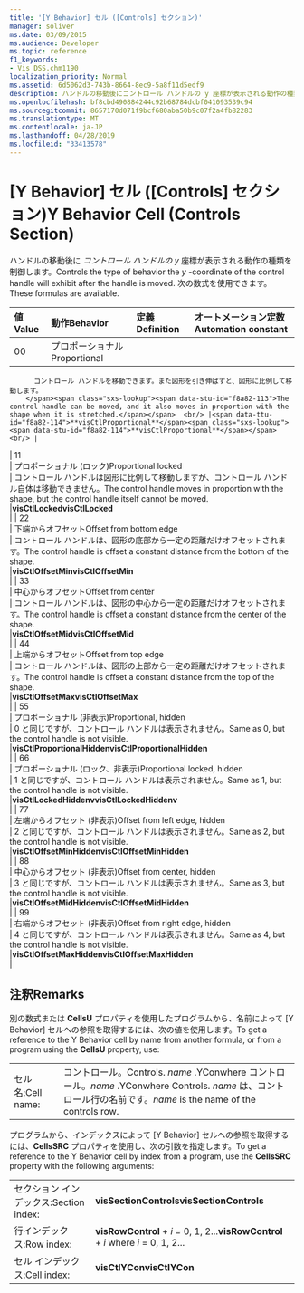 ```yaml
---
title: '[Y Behavior] セル ([Controls] セクション)'
manager: soliver
ms.date: 03/09/2015
ms.audience: Developer
ms.topic: reference
f1_keywords:
- Vis_DSS.chm1190
localization_priority: Normal
ms.assetid: 6d5062d3-743b-8664-8ec9-5a8f11d5edf9
description: ハンドルの移動後にコントロール ハンドルの y 座標が表示される動作の種類を制御します。 次の数式を使用できます。
ms.openlocfilehash: bf8cbd490884244c92b68784dcbf041093539c94
ms.sourcegitcommit: 8657170d071f9bcf680aba50b9c07f2a4fb82283
ms.translationtype: MT
ms.contentlocale: ja-JP
ms.lasthandoff: 04/28/2019
ms.locfileid: "33413578"
---
```

# <a name="y-behavior-cell-controls-section"></a><span data-ttu-id="f8a82-104">[Y Behavior] セル ([Controls] セクション)</span><span class="sxs-lookup"><span data-stu-id="f8a82-104">Y Behavior Cell (Controls Section)</span></span>

<span data-ttu-id="f8a82-105">ハンドルの移動後に  *コントロール ハンドルの y*  座標が表示される動作の種類を制御します。</span><span class="sxs-lookup"><span data-stu-id="f8a82-105">Controls the type of behavior the  *y*  -coordinate of the control handle will exhibit after the handle is moved.</span></span> <span data-ttu-id="f8a82-106">次の数式を使用できます。</span><span class="sxs-lookup"><span data-stu-id="f8a82-106">These formulas are available.</span></span> 
  
|<span data-ttu-id="f8a82-107">**値**</span><span class="sxs-lookup"><span data-stu-id="f8a82-107">**Value**</span></span>|<span data-ttu-id="f8a82-108">**動作**</span><span class="sxs-lookup"><span data-stu-id="f8a82-108">**Behavior**</span></span>|<span data-ttu-id="f8a82-109">**定義**</span><span class="sxs-lookup"><span data-stu-id="f8a82-109">**Definition**</span></span>|<span data-ttu-id="f8a82-110">**オートメーション定数**</span><span class="sxs-lookup"><span data-stu-id="f8a82-110">**Automation constant**</span></span>|
|:-----|:-----|:-----|:-----|
| <span data-ttu-id="f8a82-111">0</span><span class="sxs-lookup"><span data-stu-id="f8a82-111">0</span></span>  <br/> | <span data-ttu-id="f8a82-112">プロポーショナル</span><span class="sxs-lookup"><span data-stu-id="f8a82-112">Proportional</span></span>  <br/> | <span data-ttu-id="f8a82-113"> 
          コントロール ハンドルを移動できます。また図形を引き伸ばすと、図形に比例して移動します。
        </span><span class="sxs-lookup"><span data-stu-id="f8a82-113">The control handle can be moved, and it also moves in proportion with the shape when it is stretched.</span></span>  <br/> |<span data-ttu-id="f8a82-114">**visCtlProportional**</span><span class="sxs-lookup"><span data-stu-id="f8a82-114">**visCtlProportional**</span></span> <br/> |
| <span data-ttu-id="f8a82-115">1</span><span class="sxs-lookup"><span data-stu-id="f8a82-115">1</span></span>  <br/> | <span data-ttu-id="f8a82-116">プロポーショナル (ロック)</span><span class="sxs-lookup"><span data-stu-id="f8a82-116">Proportional locked</span></span>  <br/> | <span data-ttu-id="f8a82-117">コントロール ハンドルは図形に比例して移動しますが、コントロール ハンドル自体は移動できません。</span><span class="sxs-lookup"><span data-stu-id="f8a82-117">The control handle moves in proportion with the shape, but the control handle itself cannot be moved.</span></span>  <br/> |<span data-ttu-id="f8a82-118">**visCtlLocked**</span><span class="sxs-lookup"><span data-stu-id="f8a82-118">**visCtlLocked**</span></span> <br/> |
| <span data-ttu-id="f8a82-119">2</span><span class="sxs-lookup"><span data-stu-id="f8a82-119">2</span></span>  <br/> | <span data-ttu-id="f8a82-120">下端からオフセット</span><span class="sxs-lookup"><span data-stu-id="f8a82-120">Offset from bottom edge</span></span>  <br/> | <span data-ttu-id="f8a82-121">コントロール ハンドルは、図形の底部から一定の距離だけオフセットされます。</span><span class="sxs-lookup"><span data-stu-id="f8a82-121">The control handle is offset a constant distance from the bottom of the shape.</span></span>  <br/> |<span data-ttu-id="f8a82-122">**visCtlOffsetMin**</span><span class="sxs-lookup"><span data-stu-id="f8a82-122">**visCtlOffsetMin**</span></span> <br/> |
| <span data-ttu-id="f8a82-123">3</span><span class="sxs-lookup"><span data-stu-id="f8a82-123">3</span></span>  <br/> | <span data-ttu-id="f8a82-124">中心からオフセット</span><span class="sxs-lookup"><span data-stu-id="f8a82-124">Offset from center</span></span>  <br/> | <span data-ttu-id="f8a82-125">コントロール ハンドルは、図形の中心から一定の距離だけオフセットされます。</span><span class="sxs-lookup"><span data-stu-id="f8a82-125">The control handle is offset a constant distance from the center of the shape.</span></span>  <br/> |<span data-ttu-id="f8a82-126">**visCtlOffsetMid**</span><span class="sxs-lookup"><span data-stu-id="f8a82-126">**visCtlOffsetMid**</span></span> <br/> |
| <span data-ttu-id="f8a82-127">4</span><span class="sxs-lookup"><span data-stu-id="f8a82-127">4</span></span>  <br/> | <span data-ttu-id="f8a82-128">上端からオフセット</span><span class="sxs-lookup"><span data-stu-id="f8a82-128">Offset from top edge</span></span>  <br/> | <span data-ttu-id="f8a82-129">コントロール ハンドルは、図形の上部から一定の距離だけオフセットされます。</span><span class="sxs-lookup"><span data-stu-id="f8a82-129">The control handle is offset a constant distance from the top of the shape.</span></span>  <br/> |<span data-ttu-id="f8a82-130">**visCtlOffsetMax**</span><span class="sxs-lookup"><span data-stu-id="f8a82-130">**visCtlOffsetMax**</span></span> <br/> |
| <span data-ttu-id="f8a82-131">5</span><span class="sxs-lookup"><span data-stu-id="f8a82-131">5</span></span>  <br/> | <span data-ttu-id="f8a82-132">プロポーショナル (非表示)</span><span class="sxs-lookup"><span data-stu-id="f8a82-132">Proportional, hidden</span></span>  <br/> | <span data-ttu-id="f8a82-133">0 と同じですが、コントロール ハンドルは表示されません。</span><span class="sxs-lookup"><span data-stu-id="f8a82-133">Same as 0, but the control handle is not visible.</span></span>  <br/> |<span data-ttu-id="f8a82-134">**visCtlProportionalHidden**</span><span class="sxs-lookup"><span data-stu-id="f8a82-134">**visCtlProportionalHidden**</span></span> <br/> |
| <span data-ttu-id="f8a82-135">6</span><span class="sxs-lookup"><span data-stu-id="f8a82-135">6</span></span>  <br/> | <span data-ttu-id="f8a82-136">プロポーショナル (ロック、非表示)</span><span class="sxs-lookup"><span data-stu-id="f8a82-136">Proportional locked, hidden</span></span>  <br/> | <span data-ttu-id="f8a82-137">1 と同じですが、コントロール ハンドルは表示されません。</span><span class="sxs-lookup"><span data-stu-id="f8a82-137">Same as 1, but the control handle is not visible.</span></span>  <br/> |<span data-ttu-id="f8a82-138">**visCtlLockedHiddenv**</span><span class="sxs-lookup"><span data-stu-id="f8a82-138">**visCtlLockedHiddenv**</span></span> <br/> |
| <span data-ttu-id="f8a82-139">7</span><span class="sxs-lookup"><span data-stu-id="f8a82-139">7</span></span>  <br/> | <span data-ttu-id="f8a82-140">左端からオフセット (非表示)</span><span class="sxs-lookup"><span data-stu-id="f8a82-140">Offset from left edge, hidden</span></span>  <br/> | <span data-ttu-id="f8a82-141">2 と同じですが、コントロール ハンドルは表示されません。</span><span class="sxs-lookup"><span data-stu-id="f8a82-141">Same as 2, but the control handle is not visible.</span></span>  <br/> |<span data-ttu-id="f8a82-142">**visCtlOffsetMinHidden**</span><span class="sxs-lookup"><span data-stu-id="f8a82-142">**visCtlOffsetMinHidden**</span></span> <br/> |
| <span data-ttu-id="f8a82-143">8</span><span class="sxs-lookup"><span data-stu-id="f8a82-143">8</span></span>  <br/> | <span data-ttu-id="f8a82-144">中心からオフセット (非表示)</span><span class="sxs-lookup"><span data-stu-id="f8a82-144">Offset from center, hidden</span></span>  <br/> | <span data-ttu-id="f8a82-145">3 と同じですが、コントロール ハンドルは表示されません。</span><span class="sxs-lookup"><span data-stu-id="f8a82-145">Same as 3, but the control handle is not visible.</span></span>  <br/> |<span data-ttu-id="f8a82-146">**visCtlOffsetMidHidden**</span><span class="sxs-lookup"><span data-stu-id="f8a82-146">**visCtlOffsetMidHidden**</span></span> <br/> |
| <span data-ttu-id="f8a82-147">9</span><span class="sxs-lookup"><span data-stu-id="f8a82-147">9</span></span>  <br/> | <span data-ttu-id="f8a82-148">右端からオフセット (非表示)</span><span class="sxs-lookup"><span data-stu-id="f8a82-148">Offset from right edge, hidden</span></span>  <br/> | <span data-ttu-id="f8a82-149">4 と同じですが、コントロール ハンドルは表示されません。</span><span class="sxs-lookup"><span data-stu-id="f8a82-149">Same as 4, but the control handle is not visible.</span></span>  <br/> |<span data-ttu-id="f8a82-150">**visCtlOffsetMaxHidden**</span><span class="sxs-lookup"><span data-stu-id="f8a82-150">**visCtlOffsetMaxHidden**</span></span> <br/> |
   
## <a name="remarks"></a><span data-ttu-id="f8a82-151">注釈</span><span class="sxs-lookup"><span data-stu-id="f8a82-151">Remarks</span></span>

<span data-ttu-id="f8a82-152">別の数式または **CellsU** プロパティを使用したプログラムから、名前によって [Y Behavior] セルへの参照を取得するには、次の値を使用します。</span><span class="sxs-lookup"><span data-stu-id="f8a82-152">To get a reference to the Y Behavior cell by name from another formula, or from a program using the **CellsU** property, use:</span></span> 
  
|||
|:-----|:-----|
| <span data-ttu-id="f8a82-153">セル名:</span><span class="sxs-lookup"><span data-stu-id="f8a82-153">Cell name:</span></span>  <br/> | <span data-ttu-id="f8a82-154">コントロール。</span><span class="sxs-lookup"><span data-stu-id="f8a82-154">Controls.</span></span>  <span data-ttu-id="f8a82-155">*name*  .YConwhere コントロール。</span><span class="sxs-lookup"><span data-stu-id="f8a82-155">*name*  .YConwhere Controls.</span></span>  <span data-ttu-id="f8a82-156">*name*  は、コントロール行の名前です。</span><span class="sxs-lookup"><span data-stu-id="f8a82-156">*name*  is the name of the controls row.</span></span>  <br/> |
   
<span data-ttu-id="f8a82-157">プログラムから、インデックスによって [Y Behavior] セルへの参照を取得するには、**CellsSRC** プロパティを使用し、次の引数を指定します。</span><span class="sxs-lookup"><span data-stu-id="f8a82-157">To get a reference to the Y Behavior cell by index from a program, use the **CellsSRC** property with the following arguments:</span></span> 
  
|||
|:-----|:-----|
| <span data-ttu-id="f8a82-158">セクション インデックス:</span><span class="sxs-lookup"><span data-stu-id="f8a82-158">Section index:</span></span>  <br/> |<span data-ttu-id="f8a82-159">**visSectionControls**</span><span class="sxs-lookup"><span data-stu-id="f8a82-159">**visSectionControls**</span></span> <br/> |
| <span data-ttu-id="f8a82-160">行インデックス:</span><span class="sxs-lookup"><span data-stu-id="f8a82-160">Row index:</span></span>  <br/> |<span data-ttu-id="f8a82-161">**visRowControl**  +  *i* *=* 0, 1, 2...</span><span class="sxs-lookup"><span data-stu-id="f8a82-161">**visRowControl** +  *i*            where  *i*  = 0, 1, 2...</span></span>  <br/> |
| <span data-ttu-id="f8a82-162">セル インデックス:</span><span class="sxs-lookup"><span data-stu-id="f8a82-162">Cell index:</span></span>  <br/> |<span data-ttu-id="f8a82-163">**visCtlYCon**</span><span class="sxs-lookup"><span data-stu-id="f8a82-163">**visCtlYCon**</span></span> <br/> |
   

